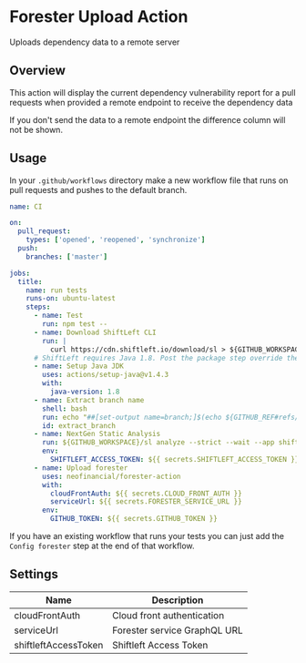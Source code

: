 # Forester Upload Action

Uploads dependency data to a remote server

## Overview

This action will display the current dependency vulnerability report for a pull requests when provided a remote endpoint to receive the dependency data

If you don't send the data to a remote endpoint the difference column will not be shown.

## Usage

In your `.github/workflows` directory make a new workflow file that runs on pull requests and pushes to the default branch.

```yml
name: CI

on:
  pull_request:
    types: ['opened', 'reopened', 'synchronize']
  push:
    branches: ['master']

jobs:
  title:
    name: run tests
    runs-on: ubuntu-latest
    steps:
      - name: Test
        run: npm test --
      - name: Download ShiftLeft CLI
        run: |
          curl https://cdn.shiftleft.io/download/sl > ${GITHUB_WORKSPACE}/sl && chmod a+rx ${GITHUB_WORKSPACE}/sl
      # ShiftLeft requires Java 1.8. Post the package step override the version
      - name: Setup Java JDK
        uses: actions/setup-java@v1.4.3
        with:
          java-version: 1.8
      - name: Extract branch name
        shell: bash
        run: echo "##[set-output name=branch;]$(echo ${GITHUB_REF#refs/heads/})"
        id: extract_branch
      - name: NextGen Static Analysis
        run: ${GITHUB_WORKSPACE}/sl analyze --strict --wait --app shiftleft-ts-demo --tag branch=${{ github.head_ref || steps.extract_branch.outputs.branch }} --js --cpg . -- --ts
        env:
          SHIFTLEFT_ACCESS_TOKEN: ${{ secrets.SHIFTLEFT_ACCESS_TOKEN }}
      - name: Upload forester
        uses: neofinancial/forester-action
        with:
          cloudFrontAuth: ${{ secrets.CLOUD_FRONT_AUTH }}
          serviceUrl: ${{ secrets.FORESTER_SERVICE_URL }}
        env:
          GITHUB_TOKEN: ${{ secrets.GITHUB_TOKEN }}
```

If you have an existing workflow that runs your tests you can just add the `Config forester` step at the end of that workflow.

## Settings

| Name                 | Description                  |
| -------------------- | ---------------------------- |
| cloudFrontAuth       | Cloud front authentication   |
| serviceUrl           | Forester service GraphQL URL |
| shiftleftAccessToken | Shiftleft Access Token       |
